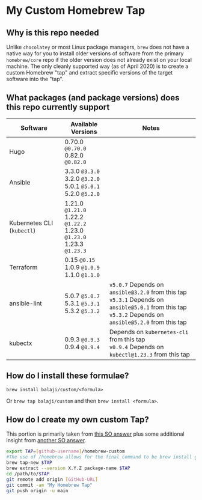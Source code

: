 # My Custom Homebrew Tap

## Why is this repo needed

Unlike `chocolatey` or most Linux package managers, `brew` does not have a native way for you to install older versions of software from the primary `homebrew/core` repo if the older version does not already exist on your local machine. The only cleanly supported way (as of April 2020) is to create a custom Homebrew "tap" and extract specific versions of the target software into the "tap".

## What packages (and package versions) does this repo currently support

|Software|Available Versions|Notes|
|--------|------------------|-----|
|Hugo| 0.70.0 `@0.70.0` <br> 0.82.0 `@0.82.0`||
|Ansible|3.3.0 `@3.3.0` <br> 3.2.0 `@3.2.0` <br> 5.0.1 `@5.0.1` <br> 5.2.0 `@5.2.0`||
|Kubernetes CLI (`kubectl`)|1.21.0 `@1.21.0` <br> 1.22.2 `@1.22.2` <br> 1.23.0 `@1.23.0` <br> 1.23.3 `@1.23.3`||
|Terraform|0.15 `@0.15` <br> 1.0.9 `@1.0.9` <br> 1.1.0 `@1.1.0`||
|ansible-lint|5.0.7 `@5.0.7` <br> 5.3.1 `@5.3.1` <br> 5.3.2 `@5.3.2` |`v5.0.7` Depends on `ansible@3.2.0` from this tap <br> `v5.3.1` Depends on `ansible@5.0.1` from this tap <br> `v5.3.2` Depends on `ansible@5.2.0` from this tap|
|kubectx|0.9.3 `@0.9.3` <br> 0.9.4 `@0.9.4`|Depends on `kubernetes-cli` from this tap <br> `v0.9.4` Depends on `kubectl@1.23.3` from this tap|

## How do I install these formulae?

`brew install balaji/custom/<formula>`

Or `brew tap balaji/custom` and then `brew install <formula>`.

## How do I create my own custom Tap?

This portion is primarily taken from [this SO answer](https://stackoverflow.com/a/64125796) plus some additional insight from [another SO answer](https://stackoverflow.com/a/62822638).

``` bash
export TAP=[github-username]/homebrew-custom
#The use of /homebrew allows for the final command to be brew install github-username/custom
brew tap-new $TAP
brew extract --version X.Y.Z package-name $TAP
cd /path/to/$TAP
git remote add origin [GitHub-URL]
git commit -am "My Homebrew Tap"
git push origin -u main
```
